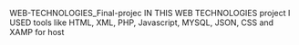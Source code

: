 WEB-TECHNOLOGIES_Final-projec
IN THIS WEB TECHNOLOGIES project I USED tools like HTML, XML, PHP, Javascript, MYSQL, JSON, CSS and XAMP for host
